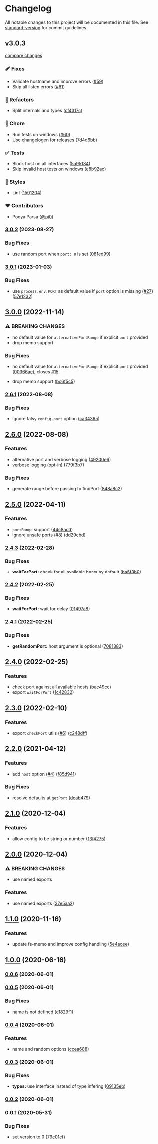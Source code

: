 # Changelog

All notable changes to this project will be documented in this file. See [standard-version](https://github.com/conventional-changelog/standard-version) for commit guidelines.

## v3.0.3

[compare changes](https://github.com/unjs/get-port-please/compare/v3.0.2...v3.0.3)

### 🩹 Fixes

- Validate hostname and improve errors ([#59](https://github.com/unjs/get-port-please/pull/59))
- Skip all listen errors ([#61](https://github.com/unjs/get-port-please/pull/61))

### 💅 Refactors

- Split internals and types ([cf4317c](https://github.com/unjs/get-port-please/commit/cf4317c))

### 🏡 Chore

- Run tests on windows ([#60](https://github.com/unjs/get-port-please/pull/60))
- Use changelogen for releases ([7d4d6bb](https://github.com/unjs/get-port-please/commit/7d4d6bb))

### ✅ Tests

- Block host on all interfaces ([5a95184](https://github.com/unjs/get-port-please/commit/5a95184))
- Skip invalid host tests on windows ([e8b92ac](https://github.com/unjs/get-port-please/commit/e8b92ac))

### 🎨 Styles

- Lint ([1501204](https://github.com/unjs/get-port-please/commit/1501204))

### ❤️ Contributors

- Pooya Parsa ([@pi0](http://github.com/pi0))

### [3.0.2](https://github.com/unjs/get-port-please/compare/v3.0.1...v3.0.2) (2023-08-27)


### Bug Fixes

* use random port when `port: 0` is set ([081ed99](https://github.com/unjs/get-port-please/commit/081ed99661bb63e7910194e1c802ec0d33d75953))

### [3.0.1](https://github.com/unjs/get-port-please/compare/v3.0.0...v3.0.1) (2023-01-03)


### Bug Fixes

* use `process.env.PORT` as default value if `port` option is missing ([#27](https://github.com/unjs/get-port-please/issues/27)) ([57e1232](https://github.com/unjs/get-port-please/commit/57e1232274fe703d3b3039362d57c9897dae0e38))

## [3.0.0](https://github.com/unjs/get-port-please/compare/v2.6.1...v3.0.0) (2022-11-14)


### ⚠ BREAKING CHANGES

* no default value for `alternativePortRange` if explicit `port` provided
* drop memo support

### Bug Fixes

* no default value for `alternativePortRange` if explicit `port` provided ([00366ae](https://github.com/unjs/get-port-please/commit/00366aeae4226de8dd47532137dce39be6297050)), closes [#15](https://github.com/unjs/get-port-please/issues/15)


* drop memo support ([bc6f5c5](https://github.com/unjs/get-port-please/commit/bc6f5c5baa99b72fe3136230ba995e6df06b27e9))

### [2.6.1](https://github.com/unjs/get-port-please/compare/v2.6.0...v2.6.1) (2022-08-08)


### Bug Fixes

* ignore falsy `config.port` option ([ca34365](https://github.com/unjs/get-port-please/commit/ca343657a02fbfa97fbc0822a18b6cd2f3766032))

## [2.6.0](https://github.com/unjs/get-port-please/compare/v2.5.0...v2.6.0) (2022-08-08)


### Features

* alternative port and verbose logging ([49200e6](https://github.com/unjs/get-port-please/commit/49200e6df6ca6ba9283cc3e7162b44b5ef0906e6))
* verbose logging (opt-in) ([779f3b7](https://github.com/unjs/get-port-please/commit/779f3b763c2d9ff44bba5594f944b4019d95b2b5))


### Bug Fixes

* generate range before passing to findPort ([848a8c2](https://github.com/unjs/get-port-please/commit/848a8c2bb588431861a0d29b243aad6c024f48cf))

## [2.5.0](https://github.com/unjs/get-port-please/compare/v2.4.3...v2.5.0) (2022-04-11)


### Features

* `portRange` support ([44c8acd](https://github.com/unjs/get-port-please/commit/44c8acdc7a26de5b7308ee409543a7f9e8fdb275))
* ignore unsafe ports ([#8](https://github.com/unjs/get-port-please/issues/8)) ([dd29cbd](https://github.com/unjs/get-port-please/commit/dd29cbd174c6676869cfb114c33671126c48ce86))

### [2.4.3](https://github.com/unjs/get-port-please/compare/v2.4.2...v2.4.3) (2022-02-28)


### Bug Fixes

* **waitForPort:** check for all available hosts by default ([ba5f3b0](https://github.com/unjs/get-port-please/commit/ba5f3b0dfe80b016719be2349bbf62914f9905c8))

### [2.4.2](https://github.com/unjs/get-port-please/compare/v2.4.1...v2.4.2) (2022-02-25)


### Bug Fixes

* **waitForPort:** wait for delay ([01497a8](https://github.com/unjs/get-port-please/commit/01497a80943116ff9a82aa516509044ae2a7d979))

### [2.4.1](https://github.com/unjs/get-port-please/compare/v2.4.0...v2.4.1) (2022-02-25)


### Bug Fixes

* **getRandomPort:** host argument is optional ([7081383](https://github.com/unjs/get-port-please/commit/70813834ba289c631df379b0ddd34eccbe54b0d4))

## [2.4.0](https://github.com/unjs/get-port-please/compare/v2.3.0...v2.4.0) (2022-02-25)


### Features

* check port against all available hosts ([bac49cc](https://github.com/unjs/get-port-please/commit/bac49cc4de6aea681314c794284cca684c25e0fa))
* export `waitForPort` ([1c42832](https://github.com/unjs/get-port-please/commit/1c4283292353e908fa3049e0b3f60f23338c6cff))

## [2.3.0](https://github.com/unjs/get-port-please/compare/v2.2.0...v2.3.0) (2022-02-10)


### Features

* export `checkPort` utils ([#6](https://github.com/unjs/get-port-please/issues/6)) ([c248dff](https://github.com/unjs/get-port-please/commit/c248dff81a7eb3acc20f0277d1eae00130e43d0d))

## [2.2.0](https://github.com/unjs/get-port-please/compare/v2.1.0...v2.2.0) (2021-04-12)


### Features

* add `host` option ([#4](https://github.com/unjs/get-port-please/issues/4)) ([f85d941](https://github.com/unjs/get-port-please/commit/f85d94154e3832e3cf854c2d631329c29e71df92))


### Bug Fixes

* resolve defaults at `getPort` ([dcab479](https://github.com/unjs/get-port-please/commit/dcab4795d49184c7e4df115372f43e4eec52fbe3))

## [2.1.0](https://github.com/unjs/get-port-please/compare/v2.0.0...v2.1.0) (2020-12-04)


### Features

* allow config to be string or number ([13f4275](https://github.com/unjs/get-port-please/commit/13f4275e021fe1cd69c3ac775c284d92cd6c601d))

## [2.0.0](https://github.com/unjs/get-port-please/compare/v1.1.0...v2.0.0) (2020-12-04)


### ⚠ BREAKING CHANGES

* use named exports

### Features

* use named exports ([37e5aa2](https://github.com/unjs/get-port-please/commit/37e5aa2a485165c325f674951cef324889318304))

## [1.1.0](https://github.com/unjs/get-port-please/compare/v1.0.0...v1.1.0) (2020-11-16)


### Features

* update fs-memo and improve config handling ([5e4acee](https://github.com/unjs/get-port-please/commit/5e4acee1d7aa47c100815a25a43a508eafbacd6b))

## [1.0.0](https://github.com/unjs/get-port-please/compare/v0.0.6...v1.0.0) (2020-06-16)

### [0.0.6](https://github.com/unjs/get-port-please/compare/v0.0.5...v0.0.6) (2020-06-01)

### [0.0.5](https://github.com/unjs/get-port-please/compare/v0.0.4...v0.0.5) (2020-06-01)


### Bug Fixes

* name is not defined ([c1829f1](https://github.com/unjs/get-port-please/commit/c1829f12cfaf5304661ef16d744bbc66a2610a2d))

### [0.0.4](https://github.com/unjs/get-port-please/compare/v0.0.3...v0.0.4) (2020-06-01)


### Features

* name and random options ([ccea688](https://github.com/unjs/get-port-please/commit/ccea68889f440d0760412caff696dccfeac3144f))

### [0.0.3](https://github.com/unjs/get-port-please/compare/v0.0.2...v0.0.3) (2020-06-01)


### Bug Fixes

* **types:** use interface instead of type infering ([09135eb](https://github.com/unjs/get-port-please/commit/09135ebf0b7c96533b68cabdf8a9c512415e00b8))

### [0.0.2](https://github.com/unjs/get-port-please/compare/v0.0.1...v0.0.2) (2020-06-01)

### 0.0.1 (2020-05-31)


### Bug Fixes

* set version to 0 ([79c01ef](https://github.com/unjs/get-port-please/commit/79c01ef53e9425345bc0ec2cf58287b1fc940a7c))
